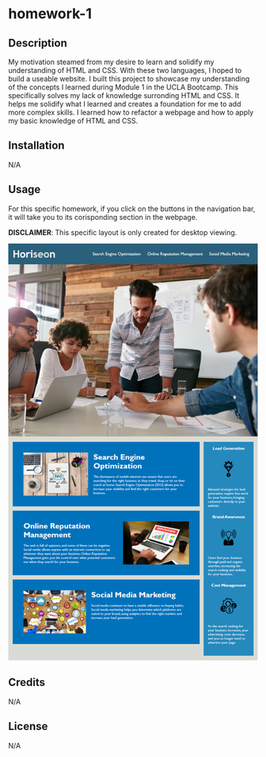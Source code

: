# homework-1

## Description

My motivation steamed from my desire to learn and solidify my understanding of HTML and CSS. With these two languages, I hoped to build a useable website. 
I built this project to showcase my understanding of the concepts I learned during Module 1 in the UCLA Bootcamp. 
This specifically solves my lack of knowledge surronding HTML and CSS. It helps me solidify what I learned and creates a foundation for me to add more complex skills. 
I learned how to refactor a webpage and how to apply my basic knowledge of HTML and CSS.


## Installation

N/A

## Usage

For this specific homework, if you click on the buttons in the navigation bar, it will take you to its corisponding section in the webpage. 

**DISCLAIMER**: This specific layout is only created for desktop viewing. 

![alt text](./assets/01-html-css-git-homework-demo.png)

## Credits

N/A

## License

N/A
